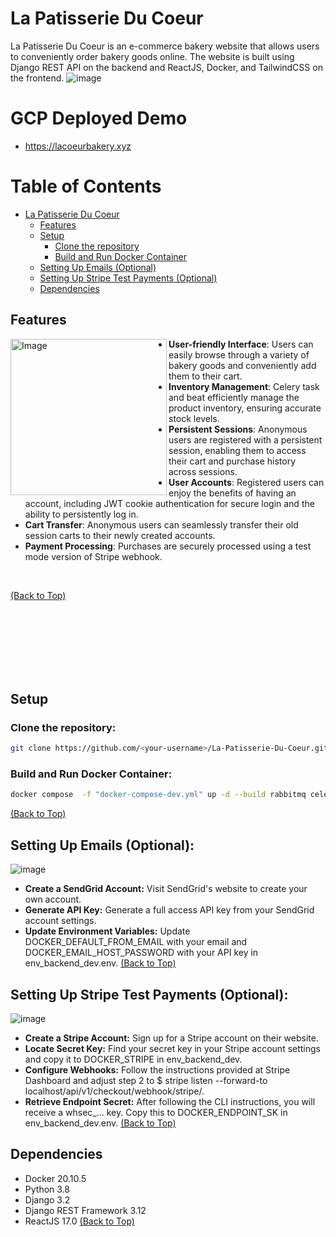 # La Patisserie Du Coeur

La Patisserie Du Coeur is an e-commerce bakery website that allows users to conveniently order bakery goods online. The website is built using Django REST API on the backend and ReactJS, Docker, and TailwindCSS on the frontend.
![image](https://github.com/SeaBebop/La-Patisserie-Du-Coeur/assets/54507045/eab797dd-fef7-4b25-8b71-99455a2d704a)

# GCP Deployed Demo
- https://lacoeurbakery.xyz
# Table of Contents

- [La Patisserie Du Coeur](#la-patisserie-du-coeur)
  - [Features](#features)
  - [Setup](#setup)
    - [Clone the repository](#clone-the-repository)
    - [Build and Run Docker Container](#build-and-run-docker-container)
  - [Setting Up Emails (Optional)](#setting-up-emails-optional)
  - [Setting Up Stripe Test Payments (Optional)](#setting-up-stripe-test-payments-optional)
  - [Dependencies](#dependencies)

## Features

  <img align="left" width="250" src="https://github.com/SeaBebop/La-Patisserie-Du-Coeur/assets/54507045/d69f5060-ce1c-48a3-a0e0-ab490b449c6b" alt="Image" width="200"/>


- **User-friendly Interface**: Users can easily browse through a variety of bakery goods and conveniently add them to their cart.
- **Inventory Management**: Celery task and beat efficiently manage the product inventory, ensuring accurate stock levels.
- **Persistent Sessions**: Anonymous users are registered with a persistent session, enabling them to access their cart and purchase history across sessions.
- **User Accounts**: Registered users can enjoy the benefits of having an account, including JWT cookie authentication for secure login and the ability to persistently log in.
- **Cart Transfer**: Anonymous users can seamlessly transfer their old session carts to their newly created accounts.
- **Payment Processing**: Purchases are securely processed using a test mode version of Stripe webhook.

<br>

[(Back to Top)](#table-of-contents)

<br>
<br>
<br>
<br>
<br>
<br>


## Setup

### Clone the repository:

```bash
git clone https://github.com/<your-username>/La-Patisserie-Du-Coeur.git

```
### Build and Run Docker Container:
``` bash
docker compose  -f "docker-compose-dev.yml" up -d --build rabbitmq celery-worker celery-beat db frontend web nginx
```
[(Back to Top)](#table-of-contents)
## Setting Up Emails (Optional):
![image](https://github.com/SeaBebop/La-Patisserie-Du-Coeur/assets/54507045/0c07bcdf-712a-4923-a9ed-5548a5abddba)

- **Create a SendGrid Account:** Visit SendGrid's website to create your own account.
- **Generate API Key:** Generate a full access API key from your SendGrid account settings.
- **Update Environment Variables:** Update DOCKER_DEFAULT_FROM_EMAIL with your email and DOCKER_EMAIL_HOST_PASSWORD with your API key in env_backend_dev.env.
[(Back to Top)](#table-of-contents)
## Setting Up Stripe Test Payments (Optional):
![image](https://github.com/SeaBebop/La-Patisserie-Du-Coeur/assets/54507045/2d97c294-b7ce-497c-9bf2-abc68f8e5051)

- **Create a Stripe Account:** Sign up for a Stripe account on their website.
- **Locate Secret Key:** Find your secret key in your Stripe account settings and copy it to DOCKER_STRIPE in env_backend_dev.
- **Configure Webhooks:** Follow the instructions provided at Stripe Dashboard and adjust step 2 to $ stripe listen --forward-to localhost/api/v1/checkout/webhook/stripe/.
- **Retrieve Endpoint Secret:** After following the CLI instructions, you will receive a whsec_... key. Copy this to DOCKER_ENDPOINT_SK in env_backend_dev.env.
[(Back to Top)](#table-of-contents)
## Dependencies
- Docker 20.10.5
- Python 3.8
- Django 3.2
- Django REST Framework 3.12
- ReactJS 17.0
[(Back to Top)](#table-of-contents)
